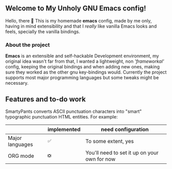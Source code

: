 ## Welcome to My Unholy GNU Emacs config!
Hello, there 👋 This is my homemade **emacs** config, made by me only, having in mind extensibility and that I *really* like vanilla Emacs looks and feels, specially the vanilla bindings. 

### About the project 
**Emacs** is an extensible and self-hackable Development environment, my original idea wasn't far from that, I wanted a lightweight, non *'frameworkal'* config, keeping the original bindings and when adding new ones, making sure they worked as the other gnu key-bindings would. 
Currently the project supports most major programming languages but some tweaks might be necessary.  


## Features and to-do work 

SmartyPants converts ASCII punctuation characters into "smart" typographic punctuation HTML entities. For example:

|                | 		      implemented                     | need configuration                             |
|----------------|-------------------------------|-----------------------------|
|Major languages |`✅`                           |To some extent, yes            |
|ORG mode          |`❎`            |You'll need to set it up on your own for now            |


